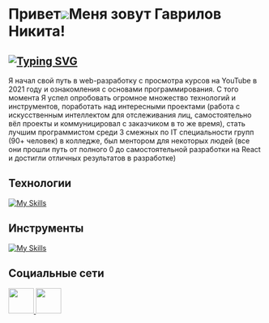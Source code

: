 

Привет![](https://user-images.githubusercontent.com/18350557/176309783-0785949b-9127-417c-8b55-ab5a4333674e.gif)Меня зовут Гаврилов Никита!
==========================================================================================================================================

[![Typing SVG](https://readme-typing-svg.herokuapp.com?font=Fira+Code&pause=1000&random=false&width=435&lines=Frontend+%D1%80%D0%B0%D0%B7%D1%80%D0%B0%D0%B1%D0%BE%D1%82%D1%87%D0%B8%D0%BA)](https://git.io/typing-svg)
--------------------
Я начал свой путь в web-разработку с просмотра курсов на YouTube в 2021 году и ознакомления с основами программирования. 
С того момента Я успел опробовать огромное множество технологий и инструментов, поработать над интересными проектами (работа с искусственным интеллектом для отслеживания лиц, самостоятельно 
вёл проекты и коммуницировал с заказчиком в то же время), стать лучшим программистом среди 3 смежных по IT специальности групп (90+ человек) в 
колледже, был ментором для некоторых людей (все они прошли путь от полного 0 до самостоятельной разработки на React и достигли отличных результатов в разработке)

## Технологии
[![My Skills](https://skillicons.dev/icons?i=html,css,scss,gulp,js,ts,react,redux,nextjs,nodejs,express,php,mysql,postgresql,git)](https://skillicons.dev)
## Инструменты
[![My Skills](https://skillicons.dev/icons?i=photoshop,figma,postman,supabase,vscode,webstorm)](https://skillicons.dev)
## Социальные сети
<a href="https://t.me/nikitgavrilov">
  <img src="https://camo.githubusercontent.com/6badd5effe52bef2c64557fa8883104fd1fd80065c2feda39fd2b9ac4a858bae/68747470733a2f2f63646e2d69636f6e732d706e672e666c617469636f6e2e636f6d2f3531322f323131312f323131313634362e706e67" width="50px"/>
</a>
<a href="https://vk.com/nikitgav">
  <img src="https://camo.githubusercontent.com/00c90af3e47852007e89e41dc29ab2f432d03cfb239ab27caefa80d6367d2756/68747470733a2f2f63646e2d69636f6e732d706e672e666c617469636f6e2e636f6d2f3531322f3134352f3134353831332e706e67" width="50px"/>
</a>
